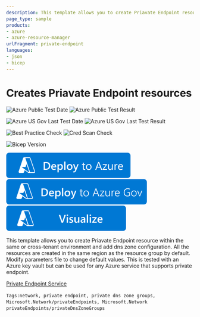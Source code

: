 ```yaml
---
description: This template allows you to create Priavate Endpoint resource within the same or cross-tenant environment and add dns zone configuration.
page_type: sample
products:
- azure
- azure-resource-manager
urlFragment: private-endpoint
languages:
- json
- bicep
---
```

# Creates Priavate Endpoint resources

![Azure Public Test Date](https://azurequickstartsservice.blob.core.windows.net/badges/quickstarts/microsoft.network/private-endpoint/PublicLastTestDate.svg)
![Azure Public Test Result](https://azurequickstartsservice.blob.core.windows.net/badges/quickstarts/microsoft.network/private-endpoint/PublicDeployment.svg)

![Azure US Gov Last Test Date](https://azurequickstartsservice.blob.core.windows.net/badges/quickstarts/microsoft.network/private-endpoint/FairfaxLastTestDate.svg)
![Azure US Gov Last Test Result](https://azurequickstartsservice.blob.core.windows.net/badges/quickstarts/microsoft.network/private-endpoint/FairfaxDeployment.svg)

![Best Practice Check](https://azurequickstartsservice.blob.core.windows.net/badges/quickstarts/microsoft.network/private-endpoint/BestPracticeResult.svg)
![Cred Scan Check](https://azurequickstartsservice.blob.core.windows.net/badges/quickstarts/microsoft.network/private-endpoint/CredScanResult.svg)

![Bicep Version](https://azurequickstartsservice.blob.core.windows.net/badges/quickstarts/microsoft.network/private-endpoint/BicepVersion.svg)

[![Deploy To Azure](https://raw.githubusercontent.com/Azure/azure-quickstart-templates/master/1-CONTRIBUTION-GUIDE/images/deploytoazure.svg?sanitize=true)](https://portal.azure.com/#create/Microsoft.Template/uri/https%3A%2F%2Fraw.githubusercontent.com%2FAzure%2Fazure-quickstart-templates%2Fmaster%2Fquickstarts%2Fmicrosoft.network%2Fprivate-endpoint%2Fazuredeploy.json)
[![Deploy To Azure US Gov](https://raw.githubusercontent.com/Azure/azure-quickstart-templates/master/1-CONTRIBUTION-GUIDE/images/deploytoazuregov.svg?sanitize=true)](https://portal.azure.us/#create/Microsoft.Template/uri/https%3A%2F%2Fraw.githubusercontent.com%2FAzure%2Fazure-quickstart-templates%2Fmaster%2Fquickstarts%2Fmicrosoft.network%2Fprivate-endpoint%2Fazuredeploy.json)
[![Visualize](https://raw.githubusercontent.com/Azure/azure-quickstart-templates/master/1-CONTRIBUTION-GUIDE/images/visualizebutton.svg?sanitize=true)](http://armviz.io/#/?load=https%3A%2F%2Fraw.githubusercontent.com%2FAzure%2Fazure-quickstart-templates%2Fmaster%2Fquickstarts%2Fmicrosoft.network%2Fprivate-endpoint%2Fazuredeploy.json)

This template allows you to create Priavate Endpoint resource within the same or cross-tenant environment and add dns zone configuration. All the resources are created in the same region as the resource group by default. Modify parameters file to change default values. This is tested with an Azure key vault but can be used for any Azure service that supports private endpoint.

[Private Endpoint Service](https://learn.microsoft.com/en-us/azure/private-link/private-endpoint-overview)

`Tags:network, private endpoint, private dns zone groups, Microsoft.Network/privateEndpoints, Microsoft.Network privateEndpoints/privateDnsZoneGroups`